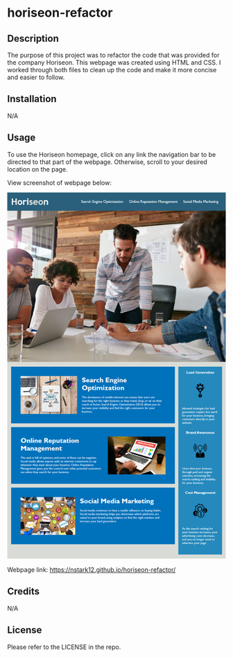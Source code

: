 # horiseon-refactor

## Description

The purpose of this project was to refactor the code that was provided for the company Horiseon. This webpage was created using HTML and CSS. I worked through both files to clean up the code and make it more concise and easier to follow.

## Installation

N/A

## Usage

To use the Horiseon homepage, click on any link the navigation bar to be directed to that part of the webpage. Otherwise, scroll to your desired location on the page.

View screenshot of webpage below:

![screenshot of Horiseon home page](./assets/images/01-html-css-git-homework-demo.png)

Webpage link: 
https://nstark12.github.io/horiseon-refactor/ 

## Credits

N/A

## License

Please refer to the LICENSE in the repo. 
